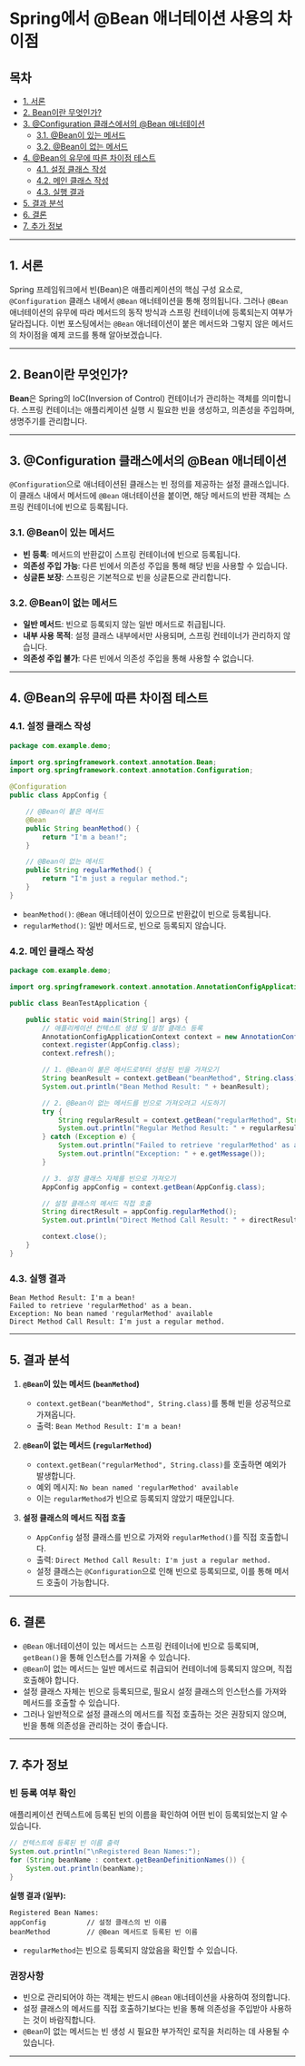 # Spring에서 @Bean 애너테이션 사용의 차이점

## 목차
- [1. 서론](#1-서론)
- [2. Bean이란 무엇인가?](#2-bean이란-무엇인가)
- [3. @Configuration 클래스에서의 @Bean 애너테이션](#3-configuration-클래스에서의-bean-애너테이션)
    - [3.1. @Bean이 있는 메서드](#31-bean이-있는-메서드)
    - [3.2. @Bean이 없는 메서드](#32-bean이-없는-메서드)
- [4. @Bean의 유무에 따른 차이점 테스트](#4-bean의-유무에-따른-차이점-테스트)
    - [4.1. 설정 클래스 작성](#41-설정-클래스-작성)
    - [4.2. 메인 클래스 작성](#42-메인-클래스-작성)
    - [4.3. 실행 결과](#43-실행-결과)
- [5. 결과 분석](#5-결과-분석)
- [6. 결론](#6-결론)
- [7. 추가 정보](#7-추가-정보)

---

## 1. 서론

Spring 프레임워크에서 빈(Bean)은 애플리케이션의 핵심 구성 요소로, `@Configuration` 클래스 내에서 `@Bean` 애너테이션을 통해 정의됩니다. 그러나 `@Bean` 애너테이션의 유무에 따라 메서드의 동작 방식과 스프링 컨테이너에 등록되는지 여부가 달라집니다. 이번 포스팅에서는 `@Bean` 애너테이션이 붙은 메서드와 그렇지 않은 메서드의 차이점을 예제 코드를 통해 알아보겠습니다.

---

## 2. Bean이란 무엇인가?

**Bean**은 Spring의 IoC(Inversion of Control) 컨테이너가 관리하는 객체를 의미합니다. 스프링 컨테이너는 애플리케이션 실행 시 필요한 빈을 생성하고, 의존성을 주입하며, 생명주기를 관리합니다.

---

## 3. @Configuration 클래스에서의 @Bean 애너테이션

`@Configuration`으로 애너테이션된 클래스는 빈 정의를 제공하는 설정 클래스입니다. 이 클래스 내에서 메서드에 `@Bean` 애너테이션을 붙이면, 해당 메서드의 반환 객체는 스프링 컨테이너에 빈으로 등록됩니다.

### 3.1. @Bean이 있는 메서드

- **빈 등록**: 메서드의 반환값이 스프링 컨테이너에 빈으로 등록됩니다.
- **의존성 주입 가능**: 다른 빈에서 의존성 주입을 통해 해당 빈을 사용할 수 있습니다.
- **싱글톤 보장**: 스프링은 기본적으로 빈을 싱글톤으로 관리합니다.

### 3.2. @Bean이 없는 메서드

- **일반 메서드**: 빈으로 등록되지 않는 일반 메서드로 취급됩니다.
- **내부 사용 목적**: 설정 클래스 내부에서만 사용되며, 스프링 컨테이너가 관리하지 않습니다.
- **의존성 주입 불가**: 다른 빈에서 의존성 주입을 통해 사용할 수 없습니다.

---

## 4. @Bean의 유무에 따른 차이점 테스트

### 4.1. 설정 클래스 작성

```java
package com.example.demo;

import org.springframework.context.annotation.Bean;
import org.springframework.context.annotation.Configuration;

@Configuration
public class AppConfig {

    // @Bean이 붙은 메서드
    @Bean
    public String beanMethod() {
        return "I'm a bean!";
    }

    // @Bean이 없는 메서드
    public String regularMethod() {
        return "I'm just a regular method.";
    }
}
```

- `beanMethod()`: `@Bean` 애너테이션이 있으므로 반환값이 빈으로 등록됩니다.
- `regularMethod()`: 일반 메서드로, 빈으로 등록되지 않습니다.

### 4.2. 메인 클래스 작성

```java
package com.example.demo;

import org.springframework.context.annotation.AnnotationConfigApplicationContext;

public class BeanTestApplication {

    public static void main(String[] args) {
        // 애플리케이션 컨텍스트 생성 및 설정 클래스 등록
        AnnotationConfigApplicationContext context = new AnnotationConfigApplicationContext();
        context.register(AppConfig.class);
        context.refresh();

        // 1. @Bean이 붙은 메서드로부터 생성된 빈을 가져오기
        String beanResult = context.getBean("beanMethod", String.class);
        System.out.println("Bean Method Result: " + beanResult);

        // 2. @Bean이 없는 메서드를 빈으로 가져오려고 시도하기
        try {
            String regularResult = context.getBean("regularMethod", String.class);
            System.out.println("Regular Method Result: " + regularResult);
        } catch (Exception e) {
            System.out.println("Failed to retrieve 'regularMethod' as a bean.");
            System.out.println("Exception: " + e.getMessage());
        }

        // 3. 설정 클래스 자체를 빈으로 가져오기
        AppConfig appConfig = context.getBean(AppConfig.class);

        // 설정 클래스의 메서드 직접 호출
        String directResult = appConfig.regularMethod();
        System.out.println("Direct Method Call Result: " + directResult);

        context.close();
    }
}
```

### 4.3. 실행 결과

    Bean Method Result: I'm a bean!
    Failed to retrieve 'regularMethod' as a bean.
    Exception: No bean named 'regularMethod' available
    Direct Method Call Result: I'm just a regular method.

---

## 5. 결과 분석

1. **`@Bean`이 있는 메서드 (`beanMethod`)**

    - `context.getBean("beanMethod", String.class)`를 통해 빈을 성공적으로 가져옵니다.
    - 출력: `Bean Method Result: I'm a bean!`

2. **`@Bean`이 없는 메서드 (`regularMethod`)**

    - `context.getBean("regularMethod", String.class)`를 호출하면 예외가 발생합니다.
    - 예외 메시지: `No bean named 'regularMethod' available`
    - 이는 `regularMethod`가 빈으로 등록되지 않았기 때문입니다.

3. **설정 클래스의 메서드 직접 호출**

    - `AppConfig` 설정 클래스를 빈으로 가져와 `regularMethod()`를 직접 호출합니다.
    - 출력: `Direct Method Call Result: I'm just a regular method.`
    - 설정 클래스는 `@Configuration`으로 인해 빈으로 등록되므로, 이를 통해 메서드 호출이 가능합니다.

---

## 6. 결론

- `@Bean` 애너테이션이 있는 메서드는 스프링 컨테이너에 빈으로 등록되며, `getBean()`을 통해 인스턴스를 가져올 수 있습니다.
- `@Bean`이 없는 메서드는 일반 메서드로 취급되어 컨테이너에 등록되지 않으며, 직접 호출해야 합니다.
- 설정 클래스 자체는 빈으로 등록되므로, 필요시 설정 클래스의 인스턴스를 가져와 메서드를 호출할 수 있습니다.
- 그러나 일반적으로 설정 클래스의 메서드를 직접 호출하는 것은 권장되지 않으며, 빈을 통해 의존성을 관리하는 것이 좋습니다.

---

## 7. 추가 정보

### 빈 등록 여부 확인

애플리케이션 컨텍스트에 등록된 빈의 이름을 확인하여 어떤 빈이 등록되었는지 알 수 있습니다.

```java
// 컨텍스트에 등록된 빈 이름 출력
System.out.println("\nRegistered Bean Names:");
for (String beanName : context.getBeanDefinitionNames()) {
    System.out.println(beanName);
}
```

**실행 결과 (일부):**

    Registered Bean Names:
    appConfig          // 설정 클래스의 빈 이름
    beanMethod         // @Bean 메서드로 등록된 빈 이름

- `regularMethod`는 빈으로 등록되지 않았음을 확인할 수 있습니다.

### 권장사항

- 빈으로 관리되어야 하는 객체는 반드시 `@Bean` 애너테이션을 사용하여 정의합니다.
- 설정 클래스의 메서드를 직접 호출하기보다는 빈을 통해 의존성을 주입받아 사용하는 것이 바람직합니다.
- `@Bean`이 없는 메서드는 빈 생성 시 필요한 부가적인 로직을 처리하는 데 사용될 수 있습니다.

---
